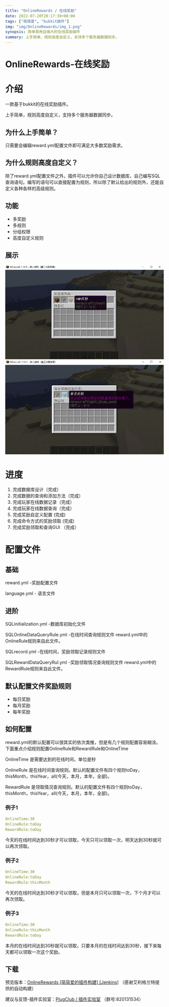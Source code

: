 ```yaml
---
title: "OnlineRewards / 在线奖励"
date: 2022-07-20T20:17:39+08:00
tags: ["简简爱", "bukkit插件"]
img: "img/OnlineRewards/img_1.png"
synopsis: 简单易用且强大的在线奖励插件
summary: 上手简单，规则高度自定义，支持多个服务器数据同步。
---
```


# OnlineRewards-在线奖励

# 介绍
一款基于bukkit的在线奖励插件。

上手简单，规则高度自定义，支持多个服务器数据同步。

## 为什么上手简单？
只需要会编辑reward.yml配置文件即可满足大多数奖励需求。
## 为什么规则高度自定义？
除了reward.yml配置文件之外，插件可以允许你自己设计数据库，自己编写SQL查询语句。编写的语句可以直接配置为规则，所以除了默认给出的规则外，还能自定义各种各样的高级规则。


## 功能
- 多奖励
- 多规则
- 分组权限
- 高度自定义规则

## 展示
![img.png](/img/OnlineRewards/img.png)
![img_1.png](/img/OnlineRewards/img_1.png)

# 进度
1. 完成数据库设计（完成）
2. 完成数据的查询和添加方法（完成）
3. 完成玩家在线数据记录（完成）
4. 完成玩家在线数据查询（完成）
5. 完成奖励自定义配置 (完成)
6. 完成命令方式的奖励领取 (完成)
8. 完成奖励领取和查询GUI （完成）

# 配置文件

## 基础
reward.yml  -奖励配置文件

language.yml  - 语言文件

## 进阶
SQLinitialization.yml  -数据库初始化文件

SQLOnlineDataQueryRule.yml  -在线时间查询规则文件 reward.yml中的OnlineRule规则来自此文件。

SQLrecord.yml  -在线时间，奖励领取记录规则文件

SQLRewardDataQueryRul.yml  -奖励领取情况查询规则文件 reward.yml中的RewardRule规则来自此文件。

## 默认配置文件奖励规则
- 每日奖励
- 每月奖励
- 每年奖励

## 如何配置
reward.yml的默认配置可以很其实的依次类推，但是有几个规则配置容易糊涂。下面重点介绍规则配置OnlineRule和RewardRule和OnlineTime

OnlineTime 是需要达到的在线时间，单位是秒

OnlineRule 是在线时间查询规则。默认的配置文件有四个规则toDay，thisMonth，thisYear，all(今天，本月，本年，全部)。

RewardRule 是领取情况查询规则。默认的配置文件有四个规则toDay，thisMonth，thisYear，all(今天，本月，本年，全部)。


### 例子1
``` yaml
OnlineTime:30
OnlineRule:toDay
RewardRule:toDay
```
今天的在线时间达到30秒才可以领取，今天只可以领取一次，明天达到30秒就可以再次领取。

### 例子2
``` yaml
OnlineTime:30
OnlineRule:toDay
RewardRule:thisMonth
```
今天的在线时间达到30秒才可以领取，但是本月只可以领取一次，下个月才可以再次领取。

### 例子3
``` yaml
OnlineTime:30
OnlineRule:thisMonth
RewardRule:toDay
```
本月的在线时间达到30秒就可以领取，只要本月的在线时间达到30秒，接下来每天都可以领取一次这个奖励。


## 下载
预览版本：[OnlineRewards [简简爱的插件构建] [Jenkins]](https://ci.pmcs.xyz/job/jian-ai-ai/job/OnlineRewards/) （感谢艾利格兰特提供的自动构建）

建议与反馈-插件实验室：[PlugClub / 插件实验室](https://jq.qq.com/?_wv=1027&k=LyeQlfSK) （群号:820131534）























